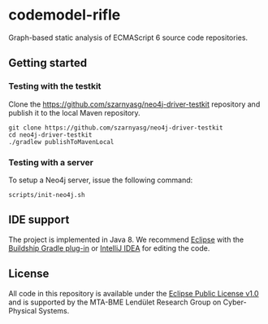 # codemodel-rifle

Graph-based static analysis of ECMAScript 6 source code repositories.

## Getting started

### Testing with the testkit

Clone the <https://github.com/szarnyasg/neo4j-driver-testkit> repository and publish it to the local Maven repository.

```
git clone https://github.com/szarnyasg/neo4j-driver-testkit
cd neo4j-driver-testkit
./gradlew publishToMavenLocal
```

### Testing with a server

To setup a Neo4j server, issue the following command:

```
scripts/init-neo4j.sh
```

## IDE support

The project is implemented in Java 8. We recommend [Eclipse](http://www.eclipse.org/downloads/eclipse-packages/) with the [Buildship Gradle plug-in](https://projects.eclipse.org/projects/tools.buildship) or [IntelliJ IDEA](https://www.jetbrains.com/idea/) for editing the code.

## License

All code in this repository is available under the [Eclipse Public License v1.0](http://www.eclipse.org/legal/epl-v10.html) and is supported by the MTA-BME Lendület Research Group on Cyber-Physical Systems.
